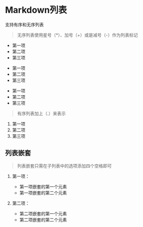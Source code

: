 # Markdown列表

支持有序和无序列表

>无序列表使用星号（*）、加号（+）或是减号（-）作为列表标记

* 第一项
* 第二项
* 第三项

+ 第一项
+ 第二项
+ 第三项

- 第一项
- 第二项
- 第三项

>有序列表加上（.）来表示


1. 第一项
2. 第二项
3. 第三项

## 列表嵌套

>列表嵌套只需在子列表中的选项添加四个空格即可

1. 第一项：
    - 第一项嵌套的第一个元素
    - 第一项嵌套的第二个元素

2. 第二项：
    - 第二项嵌套的第一个元素
    - 第二项嵌套的第二个元素